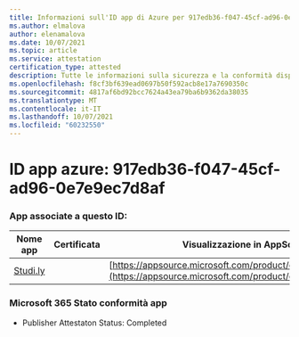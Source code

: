 ```yaml
---
title: Informazioni sull'ID app di Azure per 917edb36-f047-45cf-ad96-0e7e9ec7d8af
ms.author: elmalova
author: elenamalova
ms.date: 10/07/2021
ms.topic: article
ms.service: attestation
certification_type: attested
description: Tutte le informazioni sulla sicurezza e la conformità disponibili per 917edb36-f047-45cf-ad96-0e7e9ec7d8af.
ms.openlocfilehash: f8cf3bf639ead0697b50f592acb8e17a7690350c
ms.sourcegitcommit: 4817af6bd92bcc7624a43ea79ba6b9362da38035
ms.translationtype: MT
ms.contentlocale: it-IT
ms.lasthandoff: 10/07/2021
ms.locfileid: "60232550"
---
```

# <a name="azure-app-id-917edb36-f047-45cf-ad96-0e7e9ec7d8af"></a>ID app azure: 917edb36-f047-45cf-ad96-0e7e9ec7d8af


### <a name="apps-associated-with-this-id"></a>App associate a questo ID:
| **Nome app** | **Certificata** | **Visualizzazione in AppSource** |
|--------------|---------------|-----------------------|
| [Studi.ly](https://docs.microsoft.com/microsoft-365-app-certification/forward/WA200001668) |  | [https://appsource.microsoft.com/product/office/WA200001668](https://appsource.microsoft.com/product/office/WA200001668) |

### <a name="microsoft-365-app-compliance-status"></a>Microsoft 365 Stato conformità app
- Publisher Attestaton Status: Completed
